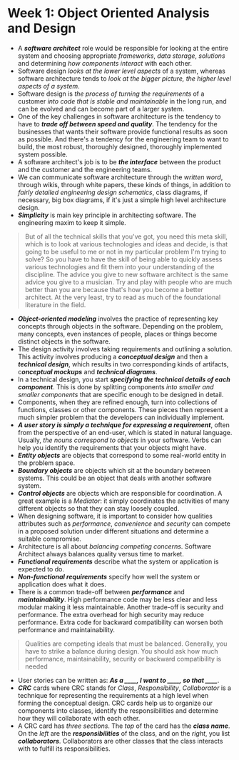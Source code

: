 # Week 1: Object Oriented Analysis and Design

- A ***software architect*** role would be responsible for looking at the entire system and choosing appropriate *frameworks*, *data storage*, *solutions* and determining *how components interact* with each other.
- Software design *looks at the lower level aspects* of a system, whereas software architecture tends to *look at the bigger picture, the higher level aspects of a system*.
- Software design is *the process of turning the requirements* of a customer *into code that is stable and maintainable* in the long run, and can be evolved and can become part of a larger system.
- One of the key challenges in software architecture is the tendency to have to ***trade off between speed and quality***. The tendency for the businesses that wants their software provide functional results as soon as possible. And there's a tendency for the engineering team to want to build, the most robust, thoroughly designed, thoroughly implemented system possible.
- A software architect's job is to be ***the interface*** between the product and the customer and the engineering teams.
- We can communicate software architecture through the *written word*, through wikis, through white papers, these kinds of things, in addition to *fairly detailed engineering design schematics*, class diagrams, if necessary, big box diagrams, if it's just a simple high level architecture design.
- ***Simplicity*** is main key principle in architecting software. The engineering maxim to keep it simple.

> But of all the technical skills that you've got, you need this meta skill, which is to look at various technologies and ideas and decide, is that going to be useful to me or not in my particular problem I'm trying to solve? So you have to have the skill of being able to quickly assess various technologies and fit them into your understanding of the discipline.
> The advice you give to new software architect is the same advice you give to a musician. Try and play with people who are much better than you are because that's how you become a better architect. At the very least, try to read as much of the foundational literature in the field.

- ***Object-oriented modeling*** involves the practice of representing key concepts through objects in the software. Depending on the problem, many concepts, even instances of people, places or things become distinct objects in the software.
- The design activity involves taking requirements and outlining a solution. This activity involves producing a ***conceptual design*** and then a ***technical design***, which results in two corresponding kinds of artifacts, c***onceptual mockups*** and ***technical diagrams***.
- In a technical design, you start ***specifying the technical details of each component***. This is done by splitting components *into smaller and smaller components* that are specific enough to be designed in detail.
- Components, when they are refined enough, turn into collections of functions, classes or other components. These pieces then represent a much simpler problem that the developers can individually implement.
- ***A user story is simply a technique for expressing a requirement***, often from the perspective of an end-user, which is stated in natural language. Usually, *the nouns correspond to objects* in your software. Verbs can help you identify the requirements that your objects might have.
- ***Entity objects*** are objects that correspond to some real-world entity in the problem space.
- ***Boundary objects*** are objects which sit at the boundary between systems. This could be an object that deals with another software system.
- ***Control objects*** are objects which are responsible for coordination. A great example is a *Mediator*: it simply coordinates the activities of many different objects so that they can stay loosely coupled.
- When designing software, it is important to consider how qualities attributes such as *performance*, *convenience* and *security* can compete in a proposed solution under different situations and determine a suitable compromise.
- Architecture is all about *balancing competing concerns*. Software Architect always balances quality versus time to market.
- ***Functional requirements*** describe what the system or application is expected to do.
- ***Non-functional requirements*** specify how well the system or application does what it does.
- There is a common trade-off between ***performance*** and ***maintainability***. High performance code may be less clear and less modular making it less maintainable. Another trade-off is security and performance. The extra overhead for high security may reduce performance. Extra code for backward compatibility can worsen both performance and maintainability.

> Qualities are competing ideals that must be balanced. Generally, you have to strike a balance during design. You should ask how much performance, maintainability, security or backward compatibility is needed

- User stories can be written as: ***As a ____, I want to ____, so that ____***.
- ***CRC*** cards where CRC stands for *Class*, *Responsibility*, *Collaborator* is a technique for representing the requirements at a high level when forming the conceptual design. CRC cards help us to organize our components into classes, identify the responsibilities and determine how they will collaborate with each other.
- A CRC card has *three sections*. The *top* of the card has the ***class name***. On the *left* are the ***responsibilities*** of the class, and on the *right*, you list ***collaborators***. Collaborators are other classes that the class interacts with to fulfill its responsibilities.